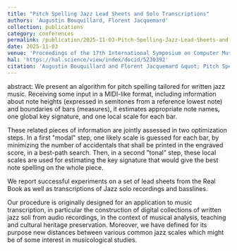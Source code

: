 ```yaml
---
title: "Pitch Spelling Jazz Lead Sheets and Solo Transcriptions"
authors: 'Augustin Bouquillard, Florent Jacquemard'
collection: publications
category: conferences
permalink: /publication/2025-11-03-Pitch-Spelling-Jazz-Lead-Sheets-and-Solo-Transcriptions
date: 2025-11-03
venue: 'Proceedings of the 17th International Symposium on Computer Music Multidisciplinary Research (CMMR)'
hal: 'https://hal.science/view/index/docid/5230392'
citation: 'Augustin Bouquillard and Florent Jacquemard &quot; Pitch Spelling Jazz Lead Sheets and Solo Transcriptions &quot; In Proceedings of the 17th International Symposium on Computer Music Multidisciplinary Research (CMMR), 2025.'
---
```


abstract: 
We present an algorithm for pitch spelling tailored for written jazz music.
Receiving some input in a MIDI-like format, including information about note heights (expressed in semitones from a reference lowest note) and boundaries of bars (measures), it estimates appropriate note names, one global key signature, and one local scale for each bar.

These related pieces of information are jointly assessed in two optimization steps. In a first "modal" step, one likely scale is guessed for each bar, by minimizing the number of accidentals that shall be printed in the engraved score, in a best-path search. Then, in a second "tonal" step, these local scales are used for estimating the key signature that would give the best note spelling on the whole piece.

We report successful experiments on a set of lead sheets from the Real Book 
as well as transcriptions of Jazz solo recordings and basslines.

Our procedure is originally designed for an application to music transcription, in particular the construction of digital collections of written jazz soli from audio recordings, in the context of musical analysis, teaching and cultural heritage preservation.
Moreover, we have defined for its purpose new distances between various common jazz scales which might be of some interest in musicological studies.